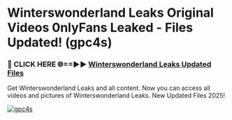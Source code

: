 # Winterswonderland Leaks Original Videos 0nlyFans Leaked - Files Updated! (gpc4s)

<h3>🔴 CLICK HERE 🌐==►► <a href="https://tinyurl.com/4seja8ks" rel="nofollow">Winterswonderland Leaks Updated Files</a></h3>

Get Winterswonderland Leaks and all content. Now you can access all videos and pictures of Winterswonderland Leaks. New Updated Files 2025!

[![gpc4s](https://i.imgur.com/EWjZXRe.gif)](https://tinyurl.com/4seja8ks)
